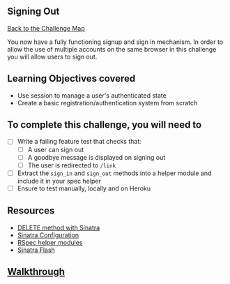 ## Signing Out

[Back to the Challenge Map](00_challenge_map.md)

You now have a fully functioning signup and sign in mechanism. In order to allow the
use of multiple accounts on the same browser in this challenge you will allow users to sign out.

## Learning Objectives covered

* Use session to manage a user's authenticated state
* Create a basic registration/authentication system from scratch

## To complete this challenge, you will need to

- [ ] Write a failing feature test that checks that:
  - [ ] A user can sign out
  - [ ] A goodbye message is displayed on signing out
  - [ ] The user is redirected to `/link`
- [ ] Extract the `sign_in` and `sign_out` methods into a helper module and include it
in your spec helper
- [ ] Ensure to test manually, locally and on Heroku

## Resources

* [DELETE method with Sinatra](http://stackoverflow.com/questions/5166484/sending-a-delete-request-from-sinatra)
* [Sinatra Configuration](http://www.sinatrarb.com/configuration.html)
* [RSpec helper modules](https://www.relishapp.com/rspec/rspec-core/docs/helper-methods/define-helper-methods-in-a-module)
* [Sinatra Flash](https://github.com/SFEley/sinatra-flash)


## [Walkthrough](walkthroughs/24.md)
